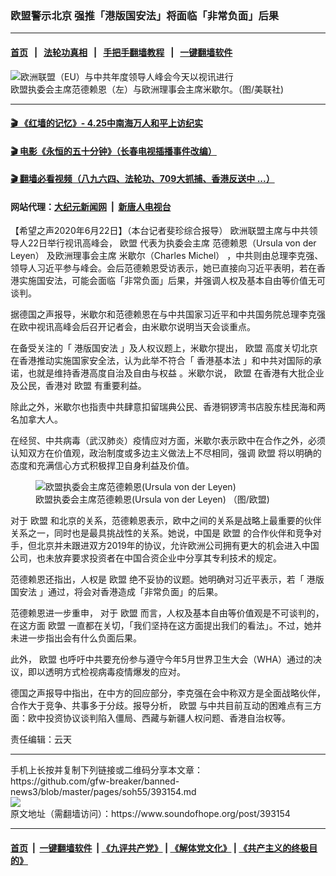 ### 欧盟警示北京 强推「港版国安法」将面临「非常负面」后果
------------------------

#### [首页](https://github.com/gfw-breaker/banned-news3/blob/master/README.md) &nbsp;&nbsp;|&nbsp;&nbsp; [法轮功真相](https://github.com/begood0513/basic/blob/master/README.md)  &nbsp;&nbsp;|&nbsp;&nbsp; [手把手翻墙教程](https://github.com/gfw-breaker/guides/wiki)  &nbsp;&nbsp;|&nbsp;&nbsp; [一键翻墙软件](https://github.com/gfw-breaker/nogfw/blob/master/README.md)  



<div><img alt="欧洲联盟（EU）与中共年度领导人峰会今天以视讯进行" src="https://img.soundofhope.org/2020-06/1592876972537.png"/>
<br/><figcaption class="caption">
 欧盟执委会主席范德赖恩（左）与欧洲理事会主席米歇尔。（图/美联社)
</figcaption></div><hr/>

#### [ 🎬  《红墙的记忆》- 4.25中南海万人和平上访纪实](http://141.164.39.94:10000/videos/legend/425.html)

#### [ 🎬  电影《永恒的五十分钟》（长春电视插播事件改编） ](http://141.164.39.94:10000/videos/news/ComingForYou-2.html)

#### [ 🎬  翻墙必看视频（八九六四、法轮功、709大抓捕、香港反送中 ...）](https://github.com/gfw-breaker/links/blob/master/banned.md)

#### 网站代理：[大纪元新闻网](http://167.172.10.89:10080/gb/) &nbsp;|&nbsp; [新唐人电视台](http://167.172.10.89:8808/gb/)

<div><div class="Content__Wrapper sc-1bvya0-0 grZQxZ">
 <p class="meta-top">
  <span class="meta">
   【希望之声2020年6月22日】（本台记者斐珍综合报导）
  </span>
  欧洲联盟主席与中共领导人22日举行视讯高峰会，
  <ok href="/term/2689">
   欧盟
  </ok>
  代表为执委会主席
  <ok href="/term/257608">
   范德赖恩（Ursula von der Leyen）
  </ok>
  及欧洲理事会主席
  <ok href="/term/310762">
   米歇尔（Charles Michel）
  </ok>
  ，中共则由总理李克强、领导人习近平参与峰会。会后范德赖恩受访表示，她已直接向习近平表明，若在香港实施国安法，可能会面临「非常负面」后果，并强调人权及基本自由等价值无可谈判。
 </p>
 <p>
  据德国之声报导，米歇尔和范德赖恩在与中共国家习近平和中共国务院总理李克强在欧中视讯高峰会后召开记者会，由米歇尔说明当天会谈重点。
 </p>
 <div class="AD_Embed__Wrap-sc-1xslmin-0 igMuqX module desktop">
  <div>
  </div>
 </div>
 <p>
  在备受关注的「
  <ok href="/term/289951">
   港版国安法
  </ok>
  」及人权议题上，米歇尔提出，
  <ok href="/term/2689">
   欧盟
  </ok>
  高度关切北京在香港推动实施国家安全法，认为此举不符合「
  <ok href="/term/2927">
   香港基本法
  </ok>
  」和中共对国际的承诺，也就是维持香港高度自治及自由与权益 。米歇尔说，
  <ok href="/term/2689">
   欧盟
  </ok>
  在香港有大批企业及公民，香港对
  <ok href="/term/2689">
   欧盟
  </ok>
  有重要利益。
 </p>
 <p>
  除此之外，米歇尔也指责中共肆意扣留瑞典公民、香港铜锣湾书店股东桂民海和两名加拿大人。
 </p>
 <p>
  在经贸、中共病毒（武汉肺炎）疫情应对方面，米歇尔表示欧中在合作之外，必须认知双方在价值观，政治制度或多边主义做法上不尽相同，强调
  <ok href="/term/2689">
   欧盟
  </ok>
  将以明确的态度和充满信心方式积极捍卫自身利益及价值。
 </p>
 <figure class="OImage__StyledFigure-sc-1lfley0-0 hHSfVg">
  <img alt="欧盟执委会主席范德赖恩(Ursula von der Leyen)" src="https://img.soundofhope.org/2020-06/1592875926493.png"/>
  <br/><figcaption>
   欧盟执委会主席范德赖恩(Ursula von der Leyen) （图/欧盟)
  </figcaption>
 </figure>
 <p>
  对于
  <ok href="/term/2689">
   欧盟
  </ok>
  和北京的关系，范德赖恩表示，欧中之间的关系是战略上最重要的伙伴关系之一，同时也是最具挑战性的关系。她说，中国是
  <ok href="/term/2689">
   欧盟
  </ok>
  的合作伙伴和竞争对手，但北京并未跟进双方2019年的协议，允许欧洲公司拥有更大的机会进入中国公司，也未放弃要求投资者在中国合资企业中分享其专利技术的规定。
 </p>
 <p>
  范德赖恩还指出，人权是
  <ok href="/term/2689">
   欧盟
  </ok>
  绝不妥协的议题。她明确对习近平表示，若「
  <ok href="/term/289951">
   港版国安法
  </ok>
  」通过，将会对香港造成「非常负面」的后果。
 </p>
 <p>
  范德赖恩进一步重申， 对于
  <ok href="/term/2689">
   欧盟
  </ok>
  而言，人权及基本自由等价值观是不可谈判的，在这方面
  <ok href="/term/2689">
   欧盟
  </ok>
  一直都在关切，「我们坚持在这方面提出我们的看法」。不过，她并未进一步指出会有什么负面后果。
 </p>
 <p>
  此外，
  <ok href="/term/2689">
   欧盟
  </ok>
  也呼吁中共要充份参与遵守今年5月世界卫生大会（WHA）通过的决议，即以透明方式检视病毒疫情爆发的应对。
 </p>
 <p>
  德国之声报导中指出，在中方的回应部分，李克强在会中称双方是全面战略伙伴，合作大于竞争、共事多于分歧。报导分析，
  <ok href="/term/2689">
   欧盟
  </ok>
  与中共目前互动的困难点有三方面：欧中投资协议谈判陷入僵局、西藏与新疆人权问题、香港自治权等。
 </p>
 <p class="meta-btm">
  责任编辑：云天
 </p>
</div>
</div>
<hr/>
手机上长按并复制下列链接或二维码分享本文章：<br/>
https://github.com/gfw-breaker/banned-news3/blob/master/pages/soh55/393154.md <br/>
<a href='https://github.com/gfw-breaker/banned-news3/blob/master/pages/soh55/393154.md'><img src='https://github.com/gfw-breaker/banned-news3/blob/master/pages/soh55/393154.md.png'/></a> <br/>
原文地址（需翻墙访问）：https://www.soundofhope.org/post/393154


------------------------
#### [首页](https://github.com/gfw-breaker/banned-news3/blob/master/README.md) &nbsp;|&nbsp; [一键翻墙软件](https://github.com/gfw-breaker/nogfw/blob/master/README.md) &nbsp;| [《九评共产党》](https://github.com/gfw-breaker/9ping.md/blob/master/README.md#九评之一评共产党是什么) | [《解体党文化》](https://github.com/gfw-breaker/jtdwh.md/blob/master/README.md) | [《共产主义的终极目的》](https://github.com/gfw-breaker/gczydzjmd.md/blob/master/README.md)


<img src='http://gfw-breaker.win/banned-news3/pages/soh55/393154.md' width='0px' height='0px'/>